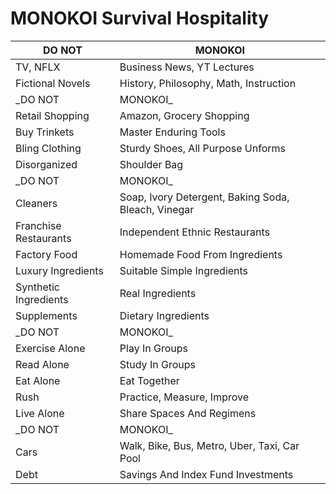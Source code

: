 # MONOKOI Survival Hospitality

| DO NOT                  | MONOKOI                       |
| ---------               | ----------------------------- |
  TV, NFLX                | Business News, YT Lectures
  Fictional Novels        | History, Philosophy, Math, Instruction
| _DO NOT                 | MONOKOI_               |
  Retail Shopping         | Amazon, Grocery Shopping
  Buy Trinkets            | Master Enduring Tools
  Bling Clothing          | Sturdy Shoes, All Purpose Unforms
  Disorganized            | Shoulder Bag
| _DO NOT                 | MONOKOI_                        |
  Cleaners                | Soap, Ivory Detergent, Baking Soda, Bleach, Vinegar
  Franchise Restaurants   | Independent Ethnic Restaurants
  Factory Food            | Homemade Food From Ingredients
  Luxury Ingredients      | Suitable Simple Ingredients
  Synthetic Ingredients   | Real Ingredients
  Supplements             | Dietary Ingredients
 | _DO NOT                | MONOKOI_               |
  Exercise Alone          | Play In Groups
  Read Alone              | Study In Groups
  Eat Alone               | Eat Together
  Rush                    | Practice, Measure, Improve
  Live Alone              | Share Spaces And Regimens
| _DO NOT                 | MONOKOI_               |
  Cars                    | Walk, Bike, Bus, Metro, Uber, Taxi, Car Pool 
  Debt                    | Savings And Index Fund Investments
  
